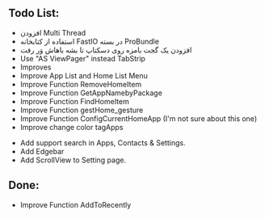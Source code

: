 
Todo List:
-----
* افزودن Multi Thread
* استفاده از کتابخانه FastIO در بسته ProBundle
* افزودن یک گجت بامزه روی دسکتاپ تا بشه باهاش وَر رفت
* Use "AS ViewPager" instead TabStrip
* Improves
* 	Improve App List and Home List Menu
* 	Improve Function RemoveHomeItem
* 	Improve Function GetAppNamebyPackage
* 	Improve Function FindHomeItem
* 	Improve Function gestHome_gesture
* 	Improve Function ConfigCurrentHomeApp (I'm not sure about this one)
* 	Improve change color tagApps
+ Add support search in Apps, Contacts & Settings.
+ Add Edgebar
+ Add ScrollView to Setting page.

Done:
-----
* 	Improve Function AddToRecently
